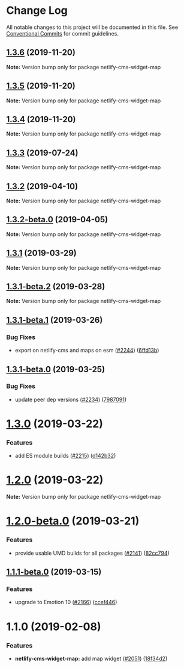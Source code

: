 # Change Log

All notable changes to this project will be documented in this file.
See [Conventional Commits](https://conventionalcommits.org) for commit guidelines.

## [1.3.6](https://github.com/netlify/netlify-cms/tree/master/packages/netlify-cms-widget-map/compare/netlify-cms-widget-map@1.3.5...netlify-cms-widget-map@1.3.6) (2019-11-20)

**Note:** Version bump only for package netlify-cms-widget-map





## [1.3.5](https://github.com/netlify/netlify-cms/tree/master/packages/netlify-cms-widget-map/compare/netlify-cms-widget-map@1.3.3...netlify-cms-widget-map@1.3.5) (2019-11-20)

**Note:** Version bump only for package netlify-cms-widget-map





## [1.3.4](https://github.com/netlify/netlify-cms/tree/master/packages/netlify-cms-widget-map/compare/netlify-cms-widget-map@1.3.3...netlify-cms-widget-map@1.3.4) (2019-11-20)

**Note:** Version bump only for package netlify-cms-widget-map





## [1.3.3](https://github.com/netlify/netlify-cms/tree/master/packages/netlify-cms-widget-map/compare/netlify-cms-widget-map@1.3.2...netlify-cms-widget-map@1.3.3) (2019-07-24)

**Note:** Version bump only for package netlify-cms-widget-map





## [1.3.2](https://github.com/netlify/netlify-cms/tree/master/packages/netlify-cms-widget-map/compare/netlify-cms-widget-map@1.3.2-beta.0...netlify-cms-widget-map@1.3.2) (2019-04-10)

**Note:** Version bump only for package netlify-cms-widget-map





## [1.3.2-beta.0](https://github.com/netlify/netlify-cms/tree/master/packages/netlify-cms-widget-map/compare/netlify-cms-widget-map@1.3.1...netlify-cms-widget-map@1.3.2-beta.0) (2019-04-05)

**Note:** Version bump only for package netlify-cms-widget-map





## [1.3.1](https://github.com/netlify/netlify-cms/tree/master/packages/netlify-cms-widget-map/compare/netlify-cms-widget-map@1.3.1-beta.2...netlify-cms-widget-map@1.3.1) (2019-03-29)

**Note:** Version bump only for package netlify-cms-widget-map





## [1.3.1-beta.2](https://github.com/netlify/netlify-cms/tree/master/packages/netlify-cms-widget-map/compare/netlify-cms-widget-map@1.3.1-beta.1...netlify-cms-widget-map@1.3.1-beta.2) (2019-03-28)

**Note:** Version bump only for package netlify-cms-widget-map





## [1.3.1-beta.1](https://github.com/netlify/netlify-cms/tree/master/packages/netlify-cms-widget-map/compare/netlify-cms-widget-map@1.3.1-beta.0...netlify-cms-widget-map@1.3.1-beta.1) (2019-03-26)


### Bug Fixes

* export on netlify-cms and maps on esm ([#2244](https://github.com/netlify/netlify-cms/tree/master/packages/netlify-cms-widget-map/issues/2244)) ([6ffd13b](https://github.com/netlify/netlify-cms/tree/master/packages/netlify-cms-widget-map/commit/6ffd13b))





## [1.3.1-beta.0](https://github.com/netlify/netlify-cms/tree/master/packages/netlify-cms-widget-map/compare/netlify-cms-widget-map@1.3.0...netlify-cms-widget-map@1.3.1-beta.0) (2019-03-25)


### Bug Fixes

* update peer dep versions ([#2234](https://github.com/netlify/netlify-cms/tree/master/packages/netlify-cms-widget-map/issues/2234)) ([7987091](https://github.com/netlify/netlify-cms/tree/master/packages/netlify-cms-widget-map/commit/7987091))





# [1.3.0](https://github.com/netlify/netlify-cms/tree/master/packages/netlify-cms-widget-map/compare/netlify-cms-widget-map@1.2.0...netlify-cms-widget-map@1.3.0) (2019-03-22)


### Features

* add ES module builds ([#2215](https://github.com/netlify/netlify-cms/tree/master/packages/netlify-cms-widget-map/issues/2215)) ([d142b32](https://github.com/netlify/netlify-cms/tree/master/packages/netlify-cms-widget-map/commit/d142b32))





# [1.2.0](https://github.com/netlify/netlify-cms/tree/master/packages/netlify-cms-widget-map/compare/netlify-cms-widget-map@1.2.0-beta.0...netlify-cms-widget-map@1.2.0) (2019-03-22)

**Note:** Version bump only for package netlify-cms-widget-map





# [1.2.0-beta.0](https://github.com/netlify/netlify-cms/tree/master/packages/netlify-cms-widget-map/compare/netlify-cms-widget-map@1.1.1-beta.0...netlify-cms-widget-map@1.2.0-beta.0) (2019-03-21)


### Features

* provide usable UMD builds for all packages ([#2141](https://github.com/netlify/netlify-cms/tree/master/packages/netlify-cms-widget-map/issues/2141)) ([82cc794](https://github.com/netlify/netlify-cms/tree/master/packages/netlify-cms-widget-map/commit/82cc794))





## [1.1.1-beta.0](https://github.com/netlify/netlify-cms/tree/master/packages/netlify-cms-widget-map/compare/netlify-cms-widget-map@1.1.0...netlify-cms-widget-map@1.1.1-beta.0) (2019-03-15)


### Features

* upgrade to Emotion 10 ([#2166](https://github.com/netlify/netlify-cms/tree/master/packages/netlify-cms-widget-map/issues/2166)) ([ccef446](https://github.com/netlify/netlify-cms/tree/master/packages/netlify-cms-widget-map/commit/ccef446))





# 1.1.0 (2019-02-08)


### Features

* **netlify-cms-widget-map:** add map widget ([#2051](https://github.com/netlify/netlify-cms/tree/master/packages/netlify-cms-widget-map/issues/2051)) ([18f34d2](https://github.com/netlify/netlify-cms/tree/master/packages/netlify-cms-widget-map/commit/18f34d2))
